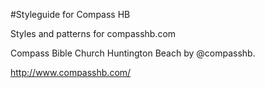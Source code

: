 #Styleguide for Compass HB
 
Styles and patterns for compasshb.com

Compass Bible Church Huntington Beach by @compasshb.
  
http://www.compasshb.com/